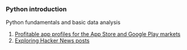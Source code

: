 ### Python introduction

Python fundamentals and basic data analysis

1. [Profitable app profiles for the App Store and Google Play markets](https://github.com/NituSidhu/python-intro/blob/master/mobile-app-analysis/Basics.ipynb)
2. [Exploring Hacker News posts](https://github.com/NituSidhu/python-intro/blob/master/hacker-news-analysis/Basics_2.tar)
